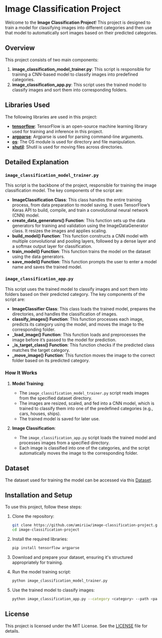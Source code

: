 # Image Classification Project

Welcome to the **Image Classification Project**! This project is designed to train a model for classifying images into different categories and then use that model to automatically sort images based on their predicted categories.

## Overview

This project consists of two main components:

1. **image_classification_model_trainer.py**: This script is responsible for training a CNN-based model to classify images into predefined categories.
2. **image_classification_app.py**: This script uses the trained model to classify images and sort them into corresponding folders.

## Libraries Used

The following libraries are used in this project:

- **[tensorflow](https://www.tensorflow.org/)**: TensorFlow is an open-source machine learning library used for training and inference in this project.
- **[argparse](https://docs.python.org/3/library/argparse.html)**: Argparse is used for parsing command-line arguments.
- **[os](https://python.readthedocs.io/en/stable/library/os.html)**: The OS module is used for directory and file manipulation.
- **[shutil](https://docs.python.org/3/library/shutil.html)**: Shutil is used for moving files across directories.

## Detailed Explanation

### `image_classification_model_trainer.py`

This script is the backbone of the project, responsible for training the image classification model. The key components of the script are:

- **ImageClassification Class**: This class handles the entire training process, from data preparation to model saving. It uses TensorFlow’s Keras API to build, compile, and train a convolutional neural network (CNN) model.
- **create_data_generators() Function**: This function sets up the data generators for training and validation using the ImageDataGenerator class. It resizes the images and applies scaling.
- **build_model() Function**: This function constructs a CNN model with multiple convolutional and pooling layers, followed by a dense layer and a softmax output layer for classification.
- **train_model() Function**: This function trains the model on the dataset using the data generators.
- **save_model() Function**: This function prompts the user to enter a model name and saves the trained model.

### `image_classification_app.py`

This script uses the trained model to classify images and sort them into folders based on their predicted category. The key components of the script are:

- **ImageClassifier Class**: This class loads the trained model, prepares the directories, and handles the classification of images.
- **classify_images() Function**: This function processes each image, predicts its category using the model, and moves the image to the corresponding folder.
- **_load_image() Function**: This function loads and preprocesses the image before it’s passed to the model for prediction.
- **_is_target_class() Function**: This function checks if the predicted class matches the target category.
- **_move_image() Function**: This function moves the image to the correct folder based on its predicted category.

### How It Works

1. **Model Training**:
    - The `image_classification_model_trainer.py` script reads images from the specified dataset directory.
    - The images are resized, scaled, and fed into a CNN model, which is trained to classify them into one of the predefined categories (e.g., cars, houses, ships).
    - The trained model is saved for later use.

2. **Image Classification**:
    - The `image_classification_app.py` script loads the trained model and processes images from a specified directory.
    - Each image is classified into one of the categories, and the script automatically moves the image to the corresponding folder.

## Dataset

The dataset used for training the model can be accessed via this [Dataset](https://drive.google.com/drive/folders/11sZkOEBnMTO0TO6hmpBReidg3I5bcHqZ?usp=sharing).

## Installation and Setup

To use this project, follow these steps:

1. Clone the repository:

    ```bash
    git clone https://github.com/amiriiw/image-classification-project.git
    cd image-classification-project
    ```

2. Install the required libraries:

    ```bash
    pip install tensorflow argparse
    ```

3. Download and prepare your dataset, ensuring it's structured appropriately for training.

4. Run the model training script:

    ```bash
    python image_classification_model_trainer.py
    ```

5. Use the trained model to classify images:

    ```bash
    python image_classification_app.py --category <category> --path <path_to_images> --model <model_path>
    ```

## License

This project is licensed under the MIT License. See the [LICENSE](LICENSE) file for details.

